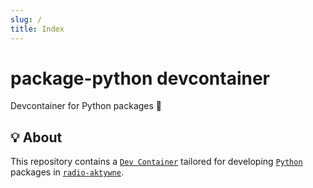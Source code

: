 ```yaml
---
slug: /
title: Index
---
```


# package-python devcontainer

Devcontainer for Python packages 🐍

## 💡 About

This repository contains a [`Dev Container`](https://containers.dev)
tailored for developing [`Python`](https://www.python.org) packages in
[`radio-aktywne`](https://github.com/radio-aktywne).
